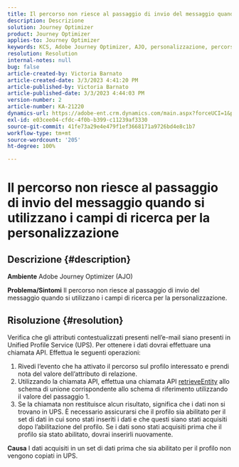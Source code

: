 ```yaml
---
title: Il percorso non riesce al passaggio di invio del messaggio quando si utilizzano i campi di ricerca per la personalizzazione
description: Descrizione
solution: Journey Optimizer
product: Journey Optimizer
applies-to: Journey Optimizer
keywords: KCS, Adobe Journey Optimizer, AJO, personalizzazione, percorso non riesce
resolution: Resolution
internal-notes: null
bug: false
article-created-by: Victoria Barnato
article-created-date: 3/3/2023 4:41:20 PM
article-published-by: Victoria Barnato
article-published-date: 3/3/2023 4:44:03 PM
version-number: 2
article-number: KA-21220
dynamics-url: https://adobe-ent.crm.dynamics.com/main.aspx?forceUCI=1&pagetype=entityrecord&etn=knowledgearticle&id=645a1537-e2b9-ed11-83fe-6045bd006b25
exl-id: e03cee04-cfdc-4f0b-b399-c11239af3330
source-git-commit: 41fe73a29e4e479f1ef3668171a9726bd4e8c1b7
workflow-type: tm+mt
source-wordcount: '205'
ht-degree: 100%

---
```


# Il percorso non riesce al passaggio di invio del messaggio quando si utilizzano i campi di ricerca per la personalizzazione

## Descrizione {#description}

<b>Ambiente</b>
Adobe Journey Optimizer (AJO)


<b>Problema/Sintomi</b>
Il percorso non riesce al passaggio di invio del messaggio quando si utilizzano i campi di ricerca per la personalizzazione.


## Risoluzione {#resolution}


Verifica che gli attributi contestualizzati presenti nell’e-mail siano presenti in Unified Profile Service (UPS). Per ottenere i dati dovrai effettuare una chiamata API. Effettua le seguenti operazioni:

1. Rivedi l’evento che ha attivato il percorso sul profilo interessato e prendi nota del valore dell’attributo di relazione.
2. Utilizzando la chiamata API, effettua una chiamata API [retrieveEntity](https://developer.adobe.com/experience-platform-apis/references/profile/#tag/Entities/operation/retrieveEntity) allo schema di unione corrispondente allo schema di riferimento utilizzando il valore del passaggio 1.
3. Se la chiamata non restituisce alcun risultato, significa che i dati non si trovano in UPS. È necessario assicurarsi che il profilo sia abilitato per il set di dati in cui sono stati inseriti i dati e che questi siano stati acquisiti dopo l’abilitazione del profilo. Se i dati sono stati acquisiti prima che il profilo sia stato abilitato, dovrai inserirli nuovamente.



<b>Causa</b>
I dati acquisiti in un set di dati prima che sia abilitato per il profilo non vengono copiati in UPS.
